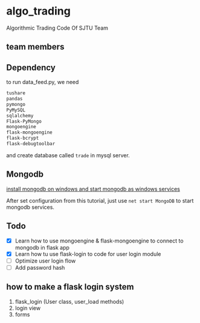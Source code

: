 # algo_trading
Algorithmic Trading Code Of SJTU Team

## team members

## Dependency
to run data_feed.py, we need

```bash
tushare
pandas
pymongo
PyMySQL
sqlalchemy
Flask-PyMongo
mongoengine
flask-mongoengine
flask-bcrypt
flask-debugtoolbar
```

and create database called `trade` in mysql server.

## Mongodb
[install mongodb on windows and start mongodb as windows services](https://docs.mongodb.com/manual/tutorial/install-mongodb-on-windows/)

After set configuration from this tutorial, just use `net start MongoDB` to start mongodb services.

## Todo

- [x] Learn how to use mongoengine & flask-mongoengine to connect to mongodb in flask app
- [x] Learn how tu use flask-login to code for user login module
- [ ] Optimize user login flow
- [ ] Add password hash
 
## how to make a flask login system
1. flask_login (User class, user_load methods)
2. login view
3. forms


